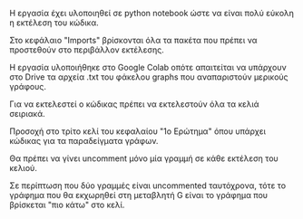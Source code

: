 Η εργασία έχει υλοποιηθεί σε python notebook ώστε να είναι πολύ εύκολη η εκτέλεση του κώδικα.

Στο κεφάλαιο "Imports" βρίσκονται όλα τα πακέτα που πρέπει να προστεθούν στο περιβάλλον εκτέλεσης.

Η εργασία υλοποιήθηκε στο Google Colab οπότε απαιτείται να υπάρχουν στο Drive τα αρχεία .txt του φάκελου graphs που αναπαριστούν μερικούς γράφους.

Για να εκτελεστεί ο κώδικας πρέπει να εκτελεστούν όλα τα κελιά σειριακά.

Προσοχή στο τρίτο κελί του κεφαλαίου "1ο Ερώτημα" όπου υπάρχει κώδικας για τα παραδείγματα γράφων. 

Θα πρέπει να γίνει uncomment μόνο μία γραμμή σε κάθε εκτέλεση του κελιού. 

Σε περίπτωση που δύο γραμμές είναι uncommented ταυτόχρονα, τότε το γράφημα που θα εκχωρηθεί στη μεταβλητή G είναι το γράφημα που βρίσκεται "πιο κάτω" στο κελί.
